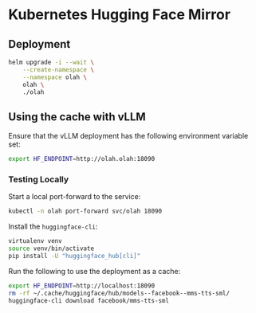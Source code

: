 # Kubernetes Hugging Face Mirror

## Deployment

```bash
helm upgrade -i --wait \
    --create-namespace \
    --namespace olah \
    olah \
    ./olah
```

## Using the cache with vLLM

Ensure that the vLLM deployment has the following environment variable set:

```bash
export HF_ENDPOINT=http://olah.olah:18090
```

### Testing Locally

Start a local port-forward to the service:

```bash
kubectl -n olah port-forward svc/olah 18090
```

Install the `huggingface-cli`:

```bash
virtualenv venv
source venv/bin/activate
pip install -U "huggingface_hub[cli]"
```

Run the following to use the deployment as a cache:

```bash
export HF_ENDPOINT=http://localhost:18090
rm -rf ~/.cache/huggingface/hub/models--facebook--mms-tts-sml/
huggingface-cli download facebook/mms-tts-sml
```
